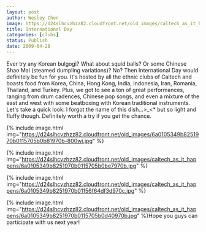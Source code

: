 ```yaml
---
layout: post
author: Wesley Chen
image: https://d24slhcvzhzz82.cloudfront.net/old_images/caltech_as_it_happens/6a0105349b8251970b01156f64ddc0970c.jpg
title: International Day
categories: [clubs]
status: Publish
date: 2009-04-28
---
```


Ever try any Korean bulgogi? What about squid balls? Or some Chinese Shao Mai (steamed dumpling variations)? 
No?
Then International Day would definitely be fun for you. It's hosted by all the ethnic clubs of Caltech and boasts food from Korea, China, Hong Kong, India, Indonesia, Iran, Romania, Thailand, and Turkey. 
Plus, we got to see a ton of great performances, ranging from drum cadences, Chinese pop songs, and even a mixture of the east and west with some beatboxing with Korean traditional instruments. 
Let's take a quick look:
I forgot the name of this dish...&gt;_&lt;* but so light and fluffy though. Definitely worth a try if you get the chance.


{% include image.html img="https://d24slhcvzhzz82.cloudfront.net/old_images/6a0105349b8251970b0115705b0b81970b-800wi.jpg" %}

{% include image.html img="https://d24slhcvzhzz82.cloudfront.net/old_images/caltech_as_it_happens/6a0105349b8251970b0115705b0be7970b.jpg" %}

{% include image.html img="https://d24slhcvzhzz82.cloudfront.net/old_images/caltech_as_it_happens/6a0105349b8251970b01156f64df3d970c.jpg" %}

{% include image.html img="https://d24slhcvzhzz82.cloudfront.net/old_images/caltech_as_it_happens/6a0105349b8251970b0115705b0d40970b.jpg" %}Hope you guys can participate with us next year!
